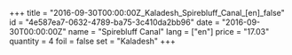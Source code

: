 +++
title = "2016-09-30T00:00:00Z_Kaladesh_Spirebluff_Canal_[en]_false"
id = "4e587ea7-0632-4789-ba75-3c410da2bb96"
date = "2016-09-30T00:00:00Z"
name = "Spirebluff Canal"
lang = ["en"]
price = "17.03"
quantity = 4
foil = false
set = "Kaladesh"
+++

